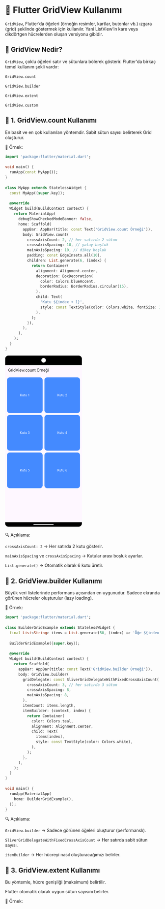 # 📱 Flutter GridView Kullanımı

`GridView`, Flutter’da öğeleri (örneğin resimler, kartlar, butonlar vb.) ızgara (grid) şeklinde göstermek için kullanılır.
Yani ListView’in kare veya dikdörtgen hücrelerden oluşan versiyonu gibidir.

## 🔹 GridView Nedir?

`GridView`, çoklu öğeleri satır ve sütunlara bölerek gösterir.
Flutter'da birkaç temel kullanım şekli vardır:

`GridView.count`

`GridView.builder`

`GridView.extent`

`GridView.custom`

## 🔹 1. GridView.count Kullanımı

En basit ve en çok kullanılan yöntemdir.
Sabit sütun sayısı belirterek Grid oluşturur.

📘 Örnek:
```dart
import 'package:flutter/material.dart';

void main() {
  runApp(const MyApp());
}

class MyApp extends StatelessWidget {
  const MyApp({super.key});

  @override
  Widget build(BuildContext context) {
    return MaterialApp(
      debugShowCheckedModeBanner: false,
      home: Scaffold(
        appBar: AppBar(title: const Text('GridView.count Örneği')),
        body: GridView.count(
          crossAxisCount: 2, // her satırda 2 sütun
          crossAxisSpacing: 10, // yatay boşluk
          mainAxisSpacing: 10, // dikey boşluk
          padding: const EdgeInsets.all(10),
          children: List.generate(6, (index) {
            return Container(
              alignment: Alignment.center,
              decoration: BoxDecoration(
                color: Colors.blueAccent,
                borderRadius: BorderRadius.circular(15),
              ),
              child: Text(
                'Kutu ${index + 1}',
                style: const TextStyle(color: Colors.white, fontSize: 18),
              ),
            );
          }),
        ),
      ),
    );
  }
}

```

 <img src="../assets/Screenshot_20251030_094908.png" width="250"> 

🔍 Açıklama:

`crossAxisCount: 2` → Her satırda 2 kutu gösterir.

`mainAxisSpacing` ve `crossAxisSpacing` → Kutular arası boşluk ayarlar.

`List.generate()` → Otomatik olarak 6 kutu üretir.

## 🔹 2. GridView.builder Kullanımı

Büyük veri listelerinde performans açısından en uygunudur.
Sadece ekranda görünen hücreler oluşturulur (lazy loading).

📘 Örnek:

```dart
import 'package:flutter/material.dart';

class BuilderGridExample extends StatelessWidget {
  final List<String> items = List.generate(50, (index) => 'Öğe ${index + 1}');

  BuilderGridExample({super.key});

  @override
  Widget build(BuildContext context) {
    return Scaffold(
      appBar: AppBar(title: const Text('GridView.builder Örneği')),
      body: GridView.builder(
        gridDelegate: const SliverGridDelegateWithFixedCrossAxisCount(
          crossAxisCount: 3, // her satırda 3 sütun
          crossAxisSpacing: 8,
          mainAxisSpacing: 8,
        ),
        itemCount: items.length,
        itemBuilder: (context, index) {
          return Container(
            color: Colors.teal,
            alignment: Alignment.center,
            child: Text(
              items[index],
              style: const TextStyle(color: Colors.white),
            ),
          );
        },
      ),
    );
  }
}

void main() {
  runApp(MaterialApp(
    home: BuilderGridExample(),
  ));
}
```
🔍 Açıklama:

`GridView.builder` → Sadece görünen öğeleri oluşturur (performanslı).

`SliverGridDelegateWithFixedCrossAxisCount` → Her satırda sabit sütun sayısı.

`itemBuilder` → Her hücreyi nasıl oluşturacağımızı belirler.

## 🔹 3. GridView.extent Kullanımı

Bu yöntemle, hücre genişliği (maksimum) belirtilir.

Flutter otomatik olarak uygun sütun sayısını belirler.

📘 Örnek:

```dart


```
